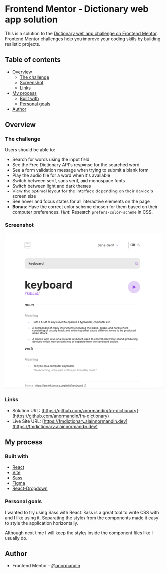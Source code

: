 # Frontend Mentor - Dictionary web app solution

This is a solution to the [Dictionary web app challenge on Frontend Mentor](https://www.frontendmentor.io/challenges/dictionary-web-app-h5wwnyuKFL). Frontend Mentor challenges help you improve your coding skills by building realistic projects. 

## Table of contents

- [Overview](#overview)
  - [The challenge](#the-challenge)
  - [Screenshot](#screenshot)
  - [Links](#links)
- [My process](#my-process)
  - [Built with](#built-with)
  - [Personal goals](#personal-goals)
- [Author](#author)

## Overview

### The challenge

Users should be able to:

- Search for words using the input field
- See the Free Dictionary API's response for the searched word
- See a form validation message when trying to submit a blank form
- Play the audio file for a word when it's available
- Switch between serif, sans serif, and monospace fonts
- Switch between light and dark themes
- View the optimal layout for the interface depending on their device's screen size
- See hover and focus states for all interactive elements on the page
- **Bonus**: Have the correct color scheme chosen for them based on their computer preferences. _Hint_: Research `prefers-color-scheme` in CSS.

### Screenshot

![Screenshot](Screenshot.png)

### Links

- Solution URL: [https://github.com/anormandin/fm-dictionary](https://github.com/anormandin/fm-dictionary)
- Live Site URL: [https://fmdictionary.alainnormandin.dev](https://fmdictionary.alainnormandin.dev)

## My process

### Built with

- [React](https://reactjs.org/)
- [Vite](https://vitejs.dev/)
- [Sass](https://sass-lang.com/) 
- [Figma](https://www.figma.com)
- [React-Dropdown](https://www.npmjs.com/package/react-dropdown)


### Personal goals

I wanted to try using Sass with React. Sass is a great tool to write CSS with and I like using it. Separating the styles from
the components made it easy to style the application horizontally.

Although next time I will keep the styles inside the component files like I usually do.


## Author

- Frontend Mentor - [@anormandin](https://www.frontendmentor.io/profile/anormandin)